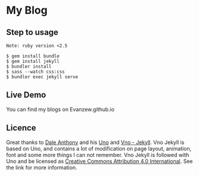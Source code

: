 # My Blog

## Step to usage

```
Note: ruby version <2.5

$ gem install bundle
$ gem install jekyll
$ bundler install
$ sass --watch css:css
$ bundler exec jekyll serve
```

## Live Demo
You can find my blogs on Evanzew.github.io

## Licence

Great thanks to [Dale Anthony](https://github.com/daleanthony) and his [Uno](https://github.com/daleanthony/uno) and [Vno - Jekyll](http://vno.onevcat.com). Vno Jekyll is based on Uno, and contains a lot of modification on page layout, animation, font and some more things I can not remember. Vno Jekyll is followed with Uno and be licensed as [Creative Commons Attribution 4.0 International](http://creativecommons.org/licenses/by/4.0/). See the link for more information.

